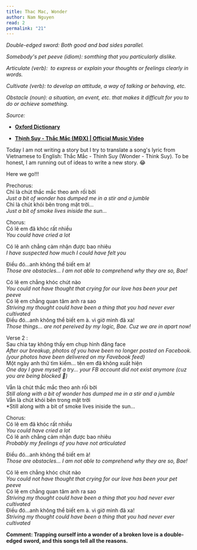 ```yaml
---
title: Thac Mac, Wonder
author: Nam Nguyen
read: 2
permalink: "21"
---
```

*Double-edged sword: Both good and bad sides parallel.* 

*Somebody's pet peeve (idiom): somthing that you particularly dislike.* 

*Articulate (verb):  to express or explain your thoughts or feelings clearly in words.*

*Cultivate (verb): to develop an attitude, a way of talking or behaving, etc.* 

*Obstacle (noun): a situation, an event, etc. that makes it difficult for you to do or achieve something.* 

_Source:_

* [**Oxford Dictionary**](https://www.oxfordlearnersdictionaries.com/)

* [**Thịnh Suy - Thắc Mắc (MĐX) | Official Music Video**](https://youtu.be/YTQ-n0SgdiY)

Today I am not writing a story but I try to translate a song's lyric from Vietnamese to English: Thắc Mắc - Thinh Suy (Wonder - Think Suy). To be honest, I am running out of ideas to write a new story. 😂

Here we go!!! 

Prechorus:<br>
Chỉ là chút thắc mắc theo anh rối bời<br>
*Just a bit of wonder has dumped me in a stir and a jumble*<br>
Chỉ là chút khói bên trong mặt trời...<br>
*Just a bit of smoke lives iniside the sun...*<br>

Chorus:<br>
Có lẽ em đã khóc rất nhiều <br>
*You could have cried a lot*

Có lẽ anh chẳng cảm nhận được bao nhiêu <br>
*I have suspected how much I could have felt you*


Điều đó...anh không thể biết em à! <br>
*Those are obstacles... I am not able to comprehend why they are so, Bae!*

Có lẽ em chẳng khóc chút nào <br>
*You could not have thought that crying for our love has been your pet peeve*<br>
Có lẽ em chẳng quan tâm anh ra sao<br>
*Striving my thought could have been a thing that you had never ever cultivated*<br>
Điều đó...anh không thể biết em à. vì giờ mình đã xa!<br>
*Those things... are not pereived by my logic, Bae. Cuz we are in apart now!*

Verse 2 :<br>
Sau chia tay không thấy em chụp hình đăng face<br>
*After our breakup, photos of you have been no longer posted on Facebook. (your photos have been delivered on my Favebook feed)*<br>
Một ngày anh thử tìm kiếm... tên em đã không xuất hiện<br>
*One day I gave myself a try... your FB account did not exist anymore (cuz you are being blocked 🤣)*

Vẫn là chút thắc mắc theo anh rối bời<br>
*Still along with a bit of wonder has dumped me in a stir and a jumble*<br>
Vẫn là chút khói bên trong mặt trời<br>
*Still along with a bit of smoke lives iniside the sun...<br>

Chorus: <br>
Có lẽ em đã khóc rất nhiều<br>
*You could have cried a lot*<br>
Có lẽ anh chẳng cảm nhận được bao nhiêu<br>
*Probably my feelings of you have not articulated*<br>

Điều đó...anh không thể biết em à!<br>
*Those are obstacles... I am not able to comprehend why they are so, Bae!*<br>

Có lẽ em chẳng khóc chút nào<br>
*You could not have thought that crying for our love has been your pet peeve*<br>
Có lẽ em chẳng quan tâm anh ra sao<br>
*Striving my thought could have been a thing that you had never ever cultivated*<br>
Điều đó...anh không thể biết em à. vì giờ mình đã xa!<br>
*Striving my thought could have been a thing that you had never ever cultivated*<br>

__Comment: Trapping ourself into a wonder of a broken love is a double-edged sword, and this songs tell all the reasons.__



